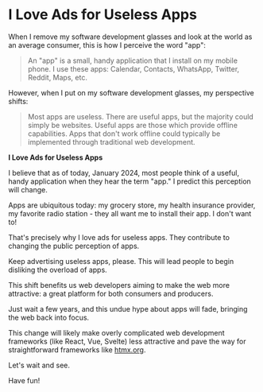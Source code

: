 # I Love Ads for Useless Apps

When I remove my software development glasses and look at the world as an average consumer, this is how I perceive the word "app":

> An "app" is a small, handy application that I install on my mobile phone. I use these apps: Calendar, Contacts, WhatsApp, Twitter, Reddit, Maps, etc.

However, when I put on my software development glasses, my perspective shifts:

> Most apps are useless. There are useful apps, but the majority could simply be websites. Useful apps are those which provide offline capabilities. Apps that don't work offline could typically be implemented through traditional web development.

**I Love Ads for Useless Apps**

I believe that as of today, January 2024, most people think of a useful, handy application when they hear the term "app." I predict this perception will change.

Apps are ubiquitous today: my grocery store, my health insurance provider, my favorite radio station - they all want me to install their app. I don't want to!

That's precisely why I love ads for useless apps. They contribute to changing the public perception of apps.

Keep advertising useless apps, please. This will lead people to begin disliking the overload of apps.

This shift benefits us web developers aiming to make the web more attractive: a great platform for both consumers and producers.

Just wait a few years, and this undue hype about apps will fade, bringing the web back into focus.

This change will likely make overly complicated web development frameworks (like React, Vue, Svelte) less attractive and pave the way for straightforward frameworks like [htmx.org](//htmx.org).

Let's wait and see.

Have fun!
